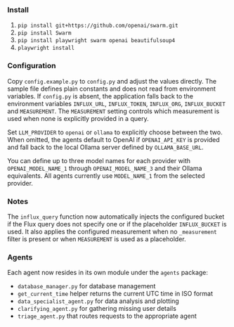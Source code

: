 ### Install
1. ``pip install git+https://github.com/openai/swarm.git``
2. ``pip install Swarm``
3. ``pip install playwright swarm openai beautifulsoup4``
4. ``playwright install``

### Configuration
Copy `config.example.py` to `config.py` and adjust the values directly. The
sample file defines plain constants and does not read from environment
variables. If `config.py` is absent, the application falls back to the
environment variables `INFLUX_URL`, `INFLUX_TOKEN`, `INFLUX_ORG`, `INFLUX_BUCKET`
and `MEASUREMENT`. The `MEASUREMENT` setting controls which measurement is used
when none is explicitly provided in a query.

Set `LLM_PROVIDER` to `openai` or `ollama` to explicitly choose between the two.
When omitted, the agents default to OpenAI if `OPENAI_API_KEY` is provided and
fall back to the local Ollama server defined by `OLLAMA_BASE_URL`.

You can define up to three model names for each provider with
`OPENAI_MODEL_NAME_1` through `OPENAI_MODEL_NAME_3` and their Ollama
equivalents. All agents currently use `MODEL_NAME_1` from the selected
provider.

### Notes
The `influx_query` function now automatically injects the configured bucket if the Flux query does not specify one or if the placeholder `INFLUX_BUCKET` is used. It also applies the configured measurement when no `_measurement` filter is present or when `MEASUREMENT` is used as a placeholder.

### Agents
Each agent now resides in its own module under the `agents` package:
- `database_manager.py` for database management
- `get_current_time` helper returns the current UTC time in ISO format
- `data_specialist_agent.py` for data analysis and plotting
- `clarifying_agent.py` for gathering missing user details
- `triage_agent.py` that routes requests to the appropriate agent
